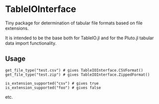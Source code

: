 # TableIOInterface

Tiny package for determination of tabular file formats based on file extensions.

It is intended to be the base both for TableIO.jl and for the Pluto.jl tabular data import functionality.

## Usage

    get_file_type("test.csv") # gives TableIOInterface.CSVFormat()
    get_file_type("test.zip") # gives TableIOInterface.ZippedFormat()

    is_extension_supported("csv") # gives true
    is_extension_supported("foo") # gives false

etc.
